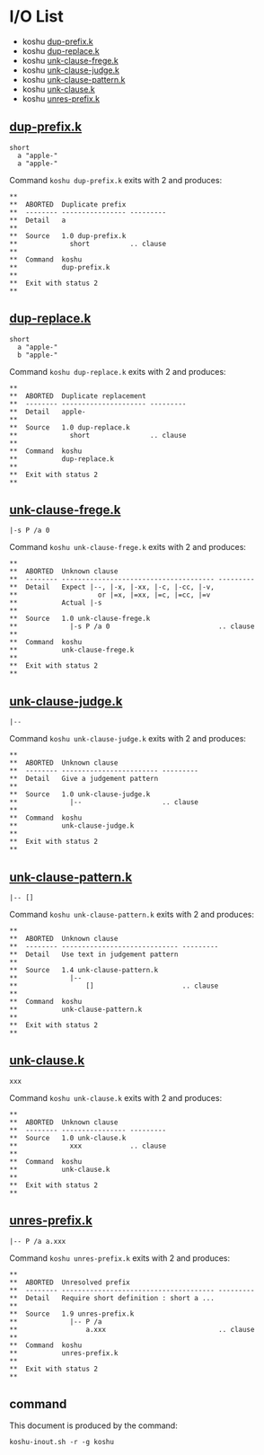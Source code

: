 # I/O List

- koshu [dup-prefix.k](#dup-prefixk)
- koshu [dup-replace.k](#dup-replacek)
- koshu [unk-clause-frege.k](#unk-clause-fregek)
- koshu [unk-clause-judge.k](#unk-clause-judgek)
- koshu [unk-clause-pattern.k](#unk-clause-patternk)
- koshu [unk-clause.k](#unk-clausek)
- koshu [unres-prefix.k](#unres-prefixk)



## [dup-prefix.k](dup-prefix.k)

```
short
  a "apple-"
  a "apple-"
```

Command `koshu dup-prefix.k` exits with 2 and produces:

```
**
**  ABORTED  Duplicate prefix
**  -------- ---------------- ---------
**  Detail   a
**
**  Source   1.0 dup-prefix.k
**             short          .. clause
**
**  Command  koshu
**           dup-prefix.k
**
**  Exit with status 2
**
```



## [dup-replace.k](dup-replace.k)

```
short
  a "apple-"
  b "apple-"
```

Command `koshu dup-replace.k` exits with 2 and produces:

```
**
**  ABORTED  Duplicate replacement
**  -------- --------------------- ---------
**  Detail   apple-
**
**  Source   1.0 dup-replace.k
**             short               .. clause
**
**  Command  koshu
**           dup-replace.k
**
**  Exit with status 2
**
```



## [unk-clause-frege.k](unk-clause-frege.k)

```
|-s P /a 0
```

Command `koshu unk-clause-frege.k` exits with 2 and produces:

```
**
**  ABORTED  Unknown clause
**  -------- -------------------------------------- ---------
**  Detail   Expect |--, |-x, |-xx, |-c, |-cc, |-v,
**                    or |=x, |=xx, |=c, |=cc, |=v
**           Actual |-s
**
**  Source   1.0 unk-clause-frege.k
**             |-s P /a 0                           .. clause
**
**  Command  koshu
**           unk-clause-frege.k
**
**  Exit with status 2
**
```



## [unk-clause-judge.k](unk-clause-judge.k)

```
|--
```

Command `koshu unk-clause-judge.k` exits with 2 and produces:

```
**
**  ABORTED  Unknown clause
**  -------- ------------------------ ---------
**  Detail   Give a judgement pattern
**
**  Source   1.0 unk-clause-judge.k
**             |--                    .. clause
**
**  Command  koshu
**           unk-clause-judge.k
**
**  Exit with status 2
**
```



## [unk-clause-pattern.k](unk-clause-pattern.k)

```
|-- []
```

Command `koshu unk-clause-pattern.k` exits with 2 and produces:

```
**
**  ABORTED  Unknown clause
**  -------- ----------------------------- ---------
**  Detail   Use text in judgement pattern
**
**  Source   1.4 unk-clause-pattern.k
**             |--
**                 []                      .. clause
**
**  Command  koshu
**           unk-clause-pattern.k
**
**  Exit with status 2
**
```



## [unk-clause.k](unk-clause.k)

```
xxx
```

Command `koshu unk-clause.k` exits with 2 and produces:

```
**
**  ABORTED  Unknown clause
**  -------- ---------------- ---------
**  Source   1.0 unk-clause.k
**             xxx            .. clause
**
**  Command  koshu
**           unk-clause.k
**
**  Exit with status 2
**
```



## [unres-prefix.k](unres-prefix.k)

```
|-- P /a a.xxx
```

Command `koshu unres-prefix.k` exits with 2 and produces:

```
**
**  ABORTED  Unresolved prefix
**  -------- -------------------------------------- ---------
**  Detail   Require short definition : short a ...
**
**  Source   1.9 unres-prefix.k
**             |-- P /a
**                 a.xxx                            .. clause
**
**  Command  koshu
**           unres-prefix.k
**
**  Exit with status 2
**
```



## command

This document is produced by the command:

```
koshu-inout.sh -r -g koshu
```
